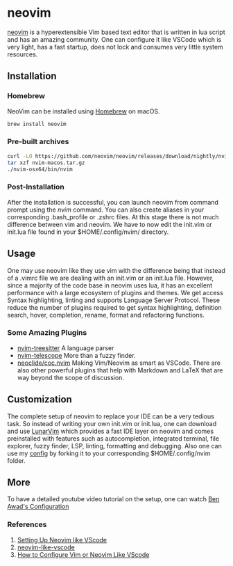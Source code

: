 # neovim 
[neovim](https://neovim.io) is a hyperextensible Vim based text editor that is written in lua script and has an amazing community. One can configure it like VSCode which is very light, has a fast startup, does not lock and consumes very little system resources.
## Installation
### Homebrew 
NeoVim can be installed using [Homebrew](https://brew.sh) on macOS.
```sh
brew install neovim 
```
### Pre-built archives
```sh
curl -LO https://github.com/neovim/neovim/releases/download/nightly/nvim-macos.tar.gz
tar xzf nvim-macos.tar.gz
./nvim-osx64/bin/nvim
```
### Post-Installation
After the installation is successful, you can launch neovim from command prompt using the *nvim* command. You can also create aliases in your corresponding .bash_profile or .zshrc files. At this stage there is not much difference between vim and neovim. We have to now edit the init.vim or init.lua file found in your $HOME/.config/nvim/ directory.
## Usage
One may use neovim like they use vim with the difference being that instead of a .vimrc file we are dealing with an init.vim or an init.lua file. However, since a majority of the code base in neovim uses lua, it has an excellent performance with a large ecosystem of plugins and themes. We get access Syntax highlighting, linting and supports Language Server Protocol. These reduce the number of plugins required to get syntax highlighting, definition search, hover, completion, rename, format and refactoring functions.
### Some Amazing Plugins
* [nvim-treesitter](https://github.com/nvim-treesitter/nvim-treesitter) A language parser
* [nvim-telescope](https://github.com/nvim-telescope/nvim-telescope) More than a fuzzy finder.
* [neoclide/coc.nvim](https://github.com/neoclide/coc.nvim) Making Vim/Neovim as smart as VSCode.
There are also other powerful plugins that help with Markdown and LaTeX that are way beyond the scope of discussion.
## Customization
The complete setup of neovim to replace your IDE can be a very tedious task. So instead of writing your own init.vim or init.lua, one can download and use [LunarVim](https://www.lunarvim.org) which provides a fast IDE layer on neovim and comes preinstalled with features such as autocompletion, integrated terminal, file explorer, fuzzy finder, LSP, linting, formatting and debugging. Also one can use my [config](https://github.com/Sabitra/vimconfig) by forking it to your corresponding $HOME/.config/nvim folder.  
## More
To have a detailed youtube video tutorial on the setup, one can watch [Ben Awad's Configuration](https://www.youtube.com/watch?v=gnupOrSEikQ&t=700s)
### References
1. [Setting Up Neovim like VScode](https://dev.to/rishitpandey/setting-up-neovim-like-vscode-j8h#:~:text=Just%20add%20the%20plugin%20name,it%20will%20install%20that%20plugin.&text=This%20will%20install%20the%20vim,create%20a%20file%20as%20init.)
2. [neovim-like-vscode](https://github.com/josethz00/neovim-like-vscode)
3. [How to Configure Vim or Neovim Like VScode](https://codenanshu.in/tutorials/how-to-configure-vim-or-neovim-like-vscode)








